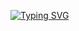 [![Typing SVG](https://readme-typing-svg.demolab.com?font=Fira+Code&size=25&pause=1000&color=000BF7&background=EAFF1400&random=false&width=435&lines=Hi!+My+name+is+Amine;I+am+passionate+about+coding;I+learn+by+doing)](https://git.io/typing-svg)
<!--
**aoubid/aoubid** is a ✨ _special_ ✨ repository because its `README.md` (this file) appears on your GitHub profile.

Here are some ideas to get you started:

- 🔭 I’m currently working on ...
- 🌱 I’m currently learning ...
- 👯 I’m looking to collaborate on ...
- 🤔 I’m looking for help with ...
- 💬 Ask me about ...
- 📫 How to reach me: ...
- 😄 Pronouns: ...
- ⚡ Fun fact: ...
-->
